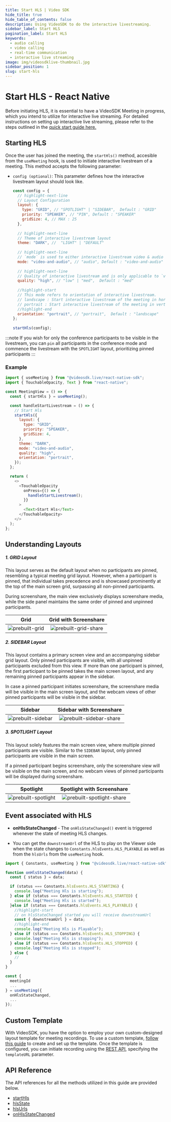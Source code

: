 ```yaml
---
title: Start HLS | Video SDK
hide_title: true
hide_table_of_contents: false
description: Using VideoSDK to do the interactive livestreaming.
sidebar_label: Start HLS
pagination_label: Start HLS
keywords:
  - audio calling
  - video calling
  - real-time communication
  - interactive live streaming
image: img/videosdklive-thumbnail.jpg 
sidebar_position: 1 
slug: start-hls
---
```


# Start HLS - React Native

Before initiating HLS, it is essential to have a VideoSDK Meeting in progress, which you intend to utilize for interactive live streaming. For detailed instructions on setting up interactive live streaming, please refer to the steps outlined in the [quick start guide here.](/react/guide/video-and-audio-calling-api-sdk/quick-start-ILS)

## Starting HLS

Once the user has joined the meeting, the `startHls()` method, accesible from the `useMeeting` hook, is used to initiate interactive livestream of a meeting. This method accepts the following parameter:

- `config (optional)`: This parameter defines how the interactive livestream layout should look like.

  ```js
  const config = {
    // highlight-next-line
    // Layout Configuration
    layout: {
      type: "GRID", // "SPOTLIGHT" | "SIDEBAR",  Default : "GRID"
      priority: "SPEAKER", // "PIN", Default : "SPEAKER"
      gridSize: 4, // MAX : 25
    },
  ​
    // highlight-next-line
    // Theme of interactive livestream layout
    theme: "DARK", //  "LIGHT" | "DEFAULT"
  ​
    // highlight-next-line
    // `mode` is used to either interactive livestream video & audio both or only audio.
    mode: "video-and-audio", // "audio", Default : "video-and-audio"
    ​
    // highlight-next-line
    // Quality of interactive livestream and is only applicable to `video-and-audio` type mode.
    quality: "high", // "low" | "med",  Default : "med"
  ​
    //highlight-start
    // This mode refers to orientation of interactive livestream.
    // landscape : Start interactive livestream of the meeting in horizontally
    // portrait : Start interactive livestream of the meeting in vertically (Best for mobile view)
    //highlight-end
    orientation: "portrait", // "portrait",  Default : "landscape"
  };
  ​
  startHls(config);
  ```

:::note
If you wish for only the conference participants to be visible in the livestream, you can `pin` all participants in the conference mode and commence the livestream with the `SPOTLIGHT` layout, prioritizing pinned participants
:::

### Example

```js
import { useMeeting } from "@videosdk.live/react-native-sdk";
import { TouchableOpacity, Text } from "react-native";

const MeetingView = () => {
  const { startHls } = useMeeting();

  const handleStartLivestream = () => {
    // Start Hls
    startHls({
      layout: {
        type: "GRID",
        priority: "SPEAKER",
        gridSize: 4,
      },
      theme: "DARK",
      mode: "video-and-audio",
      quality: "high",
      orientation: "portrait",
    });
  };

  return (
    <>
      <TouchableOpacity
        onPress={() => {
          handleStartLivestream();
        }}
      >
        <Text>Start Hls</Text>
      </TouchableOpacity>
    </>
  );
};
```

## Understanding Layouts

##### 1. GRID Layout

This layout serves as the default layout when no participants are pinned, resembling a typical meeting grid layout. However, when a participant is pinned, that individual takes precedence and is showcased prominently at the top of the main screen grid, surpassing all non-pinned participants.

During screenshare, the main view exclusively displays screenshare media, while the side panel maintains the same order of pinned and unpinned participants.

|                       Grid                        |                     Grid with Screenshare                     |
| :-----------------------------------------------: | :-----------------------------------------------------------: |
| ![prebuilt-grid](/img/prebuilt/prebuilt-grid.png) | ![prebuilt-grid-share](/img/prebuilt/prebuilt-grid-share.png) |

##### 2. SIDEBAR Layout

This layout contains a primary screen view and an accompanying sidebar grid layout. Only pinned participants are visible, with all unpinned participants excluded from this view. If more than one participant is pinned, the first participant to be pinned takes the main screen layout, and any remaining pinned participants appear in the sidebar.

In case a pinned participant initiates screenshare, the screenshare media will be visible in the main screen layout, and the webcam views of other pinned participants will be visible in the sidebar.

|                         Sidebar                         |                      Sidebar with Screenshare                       |
| :-----------------------------------------------------: | :-----------------------------------------------------------------: |
| ![prebuilt-sidebar](/img/prebuilt/prebuilt-sidebar.png) | ![prebuilt-sidebar-share](/img/prebuilt/prebuilt-sidebar-share.png) |

##### 3. SPOTLIGHT Layout

This layout solely features the main screen view, where multiple pinned participants are visible. Similar to the `SIDEBAR` layout, only pinned participants are visible in the main screen.

If a pinned participant begins screenshare, only the screenshare view will be visible on the main screen, and no webcam views of pinned participants will be displayed during screenshare.

|                          Spotlight                          |                       Spotlight with Screenshare                        |
| :---------------------------------------------------------: | :---------------------------------------------------------------------: |
| ![prebuilt-spotlight](/img/prebuilt/prebuilt-spotlight.png) | ![prebuilt-spotlight-share](/img/prebuilt/prebuilt-spotlight-share.png) |

## Event associated with HLS

- **onHlsStateChanged** - The `onHlsStateChanged()` event is triggered whenever the state of meeting HLS changes.

- You can get the `downstreamUrl` of the HLS to play on the Viewer side when the state changes to `Constants.hlsEvents.HLS_PLAYABLE` as well as from the `hlsUrls` from the `useMeeting` hook.

```js
import { Constants, useMeeting } from "@videosdk.live/react-native-sdk";

function onHlsStateChanged(data) {
  const { status } = data;

  if (status === Constants.hlsEvents.HLS_STARTING) {
    console.log("Meeting Hls is starting");
  } else if (status === Constants.hlsEvents.HLS_STARTED) {
    console.log("Meeting Hls is started");
  }else if (status === Constants.hlsEvents.HLS_PLAYABLE) {
    //highlight-start
    // on hlsStateChanged started you will receive downstreamUrl
    const { downstreamUrl } = data;
    //highlight-end
    console.log("Meeting Hls is Playable");
  } else if (status === Constants.hlsEvents.HLS_STOPPING) {
    console.log("Meeting Hls is stopping");
  } else if (status === Constants.hlsEvents.HLS_STOPPED) {
    console.log("Meeting Hls is stopped");
  } else {
    //
  }
}

const {
  meetingId
  ...
} = useMeeting({
  onHlsStateChanged,
  ...
});

```

## Custom Template

With VideoSDK, you have the option to employ your own custom-designed layout template for meeting recordings. To use a custom template, [follow this guide](/react/guide/interactive-live-streaming/custom-template) to create and set up the template. Once the template is configured, you can initiate recording using the [REST API](/api-reference/realtime-communication/start-livestream), specifying the `templateURL` parameter.

## API Reference

The API references for all the methods utilized in this guide are provided below.

- [startHls](/react-native/api/sdk-reference/use-meeting/methods#starthls)
- [hlsState](/react-native/api/sdk-reference/use-meeting/properties#hlsstate)
- [hlsUrls](/react-native/api/sdk-reference/use-meeting/properties#hlsurls)
- [onHlsStateChanged](/react-native/api/sdk-reference/use-meeting/events#onhlsstatechanged)
